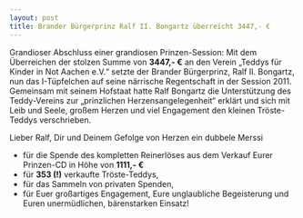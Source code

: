 ```yaml
---
layout: post
title: Brander Bürgerprinz Ralf II. Bongartz überreicht 3447,- €
---
```


Grandioser Abschluss einer grandiosen Prinzen-Session: Mit dem Überreichen der stolzen Summe von **3447,- €** an den Verein „Teddys für Kinder in Not Aachen e.V.“ setzte der Brander Bürgerprinz, Ralf II. Bongartz, nun das I-Tüpfelchen auf seine närrische Regentschaft in der Session 2011. Gemeinsam mit seinem Hofstaat hatte Ralf Bongartz die Unterstützung des Teddy-Vereins zur „prinzlichen Herzensangelegenheit“ erklärt und sich mit Leib und Seele, großem Herzen und viel Engagement den kleinen Tröste-Teddys verschrieben.

Lieber Ralf, Dir und Deinem Gefolge von Herzen ein dubbele Merssi

* für die Spende des kompletten Reinerlöses aus dem Verkauf Eurer Prinzen-CD in Höhe von **1111,- €**
* für **353 (!)** verkaufte Tröste-Teddys,
* für das Sammeln von privaten Spenden,
* für Euer großartiges Engagement, Eure unglaubliche Begeisterung und Euren unermüdlichen, bärenstarken Einsatz!
